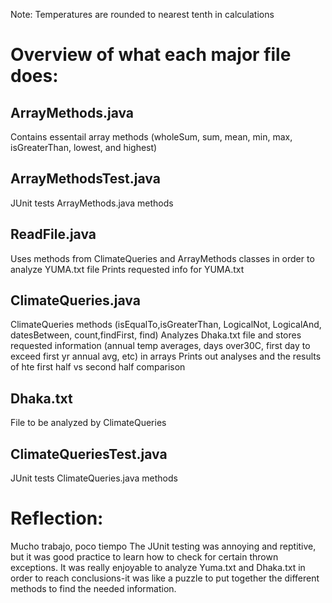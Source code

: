 Note: Temperatures are rounded to nearest tenth in calculations
# Overview of what each major file does:
## ArrayMethods.java
Contains essentail array methods (wholeSum, sum, mean, min, max, isGreaterThan, lowest, and highest) <br>

## ArrayMethodsTest.java
JUnit tests ArrayMethods.java methods

## ReadFile.java
Uses methods from ClimateQueries and ArrayMethods classes in order to analyze YUMA.txt file
Prints requested info for YUMA.txt

## ClimateQueries.java
ClimateQueries methods (isEqualTo,isGreaterThan, LogicalNot, LogicalAnd, datesBetween, count,findFirst, find)
Analyzes Dhaka.txt  file and stores requested information (annual temp averages, days over30C, first day to exceed first yr annual avg, etc) in arrays
Prints out analyses and the results of hte first half vs second half comparison

## Dhaka.txt
File to be analyzed by ClimateQueries

## ClimateQueriesTest.java
JUnit tests ClimateQueries.java methods

# Reflection: 
Mucho trabajo, poco tiempo
The JUnit testing was annoying and reptitive, but it was good practice to learn how to check for certain thrown exceptions.
It was really enjoyable to analyze Yuma.txt and Dhaka.txt in order to reach conclusions-it was like a puzzle to put together the different methods to find the needed information.
